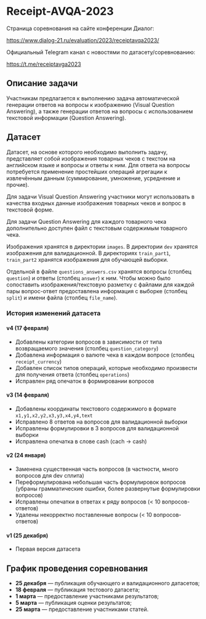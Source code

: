 # Receipt-AVQA-2023

Страница соревнования на сайте конференции Диалог:

https://www.dialog-21.ru/evaluation/2023/receiptavqa2023/

Официальный Telegram канал с новостями по датасету/соревнованию:

https://t.me/receiptavga2023

## Описание задачи

Участникам предлагается к выполнению задача автоматической генерации ответов на вопросы к изображению (Visual Question Answering), а также генерации ответов на вопросы с использованием текстовой информации (Question Answering).
## Датасет 

Датасет, на основе которого необходимо выполнить задачу, представляет собой изображения товарных чеков с текстом на английском языке и вопросы и ответы к ним.  Для ответа на вопросы потребуется применение простейших операций агрегации к извлечённым данным (суммирование, умножение, усреднение и прочие).

Для задачи Visual Question Answering участники могут использовать в качества входных данные изображения товарных чеков и вопрос в текстовой форме.

Для задачи Question Answering для каждого товарного чека дополнительно доступен файл с текстовым содержимым товарного чека. 

Изображения хранятся в директории `images`. В директории `dev` хранятся изображения для валидационной. В директориях `train_part1`, `train_part2` хранятся изображения для обучающей выборки.

Отдельной в файле `questions_answers.csv` хранятся вопросы (столбец `question`) и ответы (столбец `answer`) к ним. Чтобы можно было сопоставить изображения/текстовую разметку с файлами для каждой пары вопрос-ответ предоставлена информация с выборке (столбец `split`) и имени файла (столбец `file_name`).

### История изменений датасета

#### v4 (17 февраля)

- Добавлены категории вопросов в зависимости от типа возвращаемого значения (столбец `question_category`)
- Добавлена информация о валюте чека в каждом вопросе (столбец `receipt_currency`)
- Добавлен список типов операций, которые необходимо произвести для получения ответа (столбец `operations`)
- Исправлен ряд опечаток в формировании вопросов

#### v3 (14 февраля)

- Добавлены координаты текстового содержимого в формате `x1,y1,x2,y2,x3,y3,x4,y4,text`
- Исправлено 8 ответов на вопросов для валидационной выборки
- Исправлены формулировки в 3 вопросов для валидационной выборки
- Исправлена опечатка в слове cash (cach -> cash)

#### v2 (24 января)

- Заменена существенная часть вопросов (в частности, много вопросов для dev сплита)
- Переформулирована небольшая часть формулировок вопросов (убраны грамматические ошибки, более развернутые формулировки вопросов)
- Исправлены опечатки в ответах к ряду вопросов (< 10 вопросов-ответов)
- Удалены некорректно поставленные вопросы (< 10 вопросов-ответов)

#### v1 (25 декабря)

- Первая версия датасета

## График проведения соревнования

* **25 декабря** — публикация обучающего и валидационного датасетов;
* **18 февраля** — публикация тестового датасета;
* **1 марта** — предоставление участниками результатов;
* **5 марта** — публикация оценки результатов;
* **25 марта** — предоставление участниками статей.


